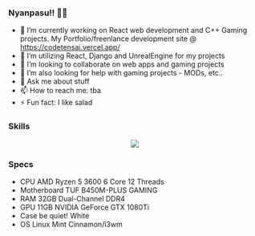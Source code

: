 ### Nyanpasu!! 👋😺
- 🔭 I’m currently working on React web development and C++ Gaming projects. My Portfolio/freenlance development site @ https://codetensai.vercel.app/
- 🌱 I’m utilizing React, Django and UnrealEngine for my projects
- 👯 I’m looking to collaborate on web apps and gaming projects
- 🤔 I’m also looking for help with gaming projects - MODs, etc..
- 💬 Ask me about stuff
- 📫 How to reach me: tba
- ⚡ Fun fact: I like salad

### Skills
<p align="center">
  <a href="https://skillicons.dev">
    <img src="https://skillicons.dev/icons?i=git,kubernetes,docker,c,cpp,c#,vim,react,django" />
  </a>
</p>

### Specs
- CPU AMD Ryzen 5 3600 6 Core 12 Threads 
- Motherboard TUF B450M-PLUS GAMING 
- RAM 32GB Dual-Channel DDR4 
- GPU 11GB NVIDIA GeForce GTX 1080Ti 
- Case be quiet! White 
- OS Linux Mint Cinnamon/i3wm
